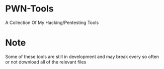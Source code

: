 # PWN-Tools
A  Collection Of My Hacking/Pentesting Tools

# Note
Some of these tools are still in development and may break every so often or not download all of the relevant files
